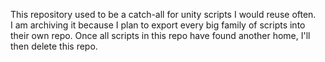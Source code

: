 This repository used to be a catch-all for unity scripts I would reuse often.  
I am archiving it because I plan to export every big family of scripts into their own repo. Once all scripts in this repo have found another home, I'll then delete this repo.
